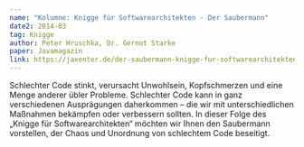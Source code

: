 ```yaml
---
name: "Kolumne: Knigge für Softwarearchitekten - Der Saubermann"
date2: 2014-03
tag: Knigge
author: Peter Hruschka, Dr. Gernot Starke
paper: Javamagazin
link: https://jaxenter.de/der-saubermann-knigge-fur-softwarearchitekten-910
---
```

Schlechter Code stinkt, verursacht Unwohlsein, Kopfschmerzen und eine Menge anderer übler Probleme. 
Schlechter Code kann in ganz verschiedenen Ausprägungen daherkommen – 
die wir mit unterschiedlichen Maßnahmen bekämpfen oder verbessern sollten. 
In dieser Folge des „Knigge für Softwarearchitekten“ möchten wir Ihnen den Saubermann vorstellen, 
der Chaos und Unordnung von schlechtem Code beseitigt.